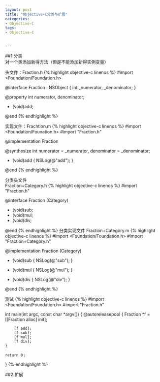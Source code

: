 ```yaml
---
layout: post
title: "Objective-C分类与扩展"
categories:
- Objective-C
tags:
- Objective-C


---
```

##1.分类  
对一个类添加新得方法（但是不能添加新得实例变量）

头文件：Fraction.h
{% highlight objective-c linenos %}
#import <Foundation/Foundation.h>

@interface Fraction : NSObject
{
	int _numerator, _denominator;
}

@property int numerator, denominator;

- (void)add;

@end
{% endhighlight %}

实现文件：Frachtion.m
{% highlight objective-c linenos %}
#import <Foundation/Founation.h>
#import "Fraction.h"

@implementation Fraction

@synthesize int numerator = _numerator, denominator = _denominator;

- (void)add
{
	NSLog(@"add");
}

@end
{% endhighlight %}

分类头文件  
Fraction+Category.h
{% highlight objective-c linenos %}
#import "Fraction.h"

@interface Fraction (Category)

- (void)sub;
- (void)mul;
- (void)div;

@end
{% endhighlight %}
分类实现文件
Fraction+Category.m
{% highlight objective-c linenos %}
#import <Foundation/Foundation.h>
#import "Fraction+Category.h"

@implementation Fraction (Category)

- (void)sub
{
	NSLog(@"sub");
}

- (void)mul
{
	NSLog(@"mul");
}

- (void)div
{
	NSLog(@"div");
}

@end
{% endhighlight %}

测试
{% highlight objective-c linenos %}
#import <Foundation/Foundation.h>
#import "Fraction.h"

int main(int argc, const char *argv[])
{
	@autoreleasepool {
		Fraction *f = [[Fraction alloc] init];

		[f add];
		[f sub];
		[f mul];
		[f div];
	}

	return 0；
}
{% endhighlight %}

##2.扩展